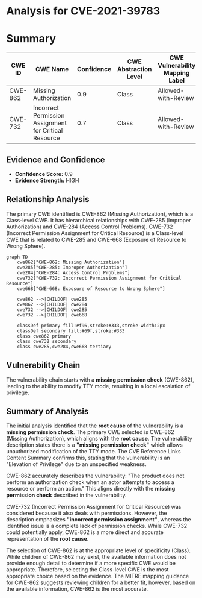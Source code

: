 # Analysis for CVE-2021-39783

# Summary
| CWE ID | CWE Name | Confidence | CWE Abstraction Level | CWE Vulnerability Mapping Label | CWE-Vulnerability Mapping Notes |
|---|---|---|---|---|---|
| CWE-862 | Missing Authorization | 0.9 | Class | Allowed-with-Review | Primary CWE |
| CWE-732 | Incorrect Permission Assignment for Critical Resource | 0.7 | Class | Allowed-with-Review | Secondary Candidate |

## Evidence and Confidence

*   **Confidence Score:** 0.9
*   **Evidence Strength:** HIGH

## Relationship Analysis
The primary CWE identified is CWE-862 (Missing Authorization), which is a Class-level CWE. It has hierarchical relationships with CWE-285 (Improper Authorization) and CWE-284 (Access Control Problems). CWE-732 (Incorrect Permission Assignment for Critical Resource) is a Class-level CWE that is related to CWE-285 and CWE-668 (Exposure of Resource to Wrong Sphere).

```mermaid
graph TD
    cwe862["CWE-862: Missing Authorization"]
    cwe285["CWE-285: Improper Authorization"]
    cwe284["CWE-284: Access Control Problems"]
    cwe732["CWE-732: Incorrect Permission Assignment for Critical Resource"]
    cwe668["CWE-668: Exposure of Resource to Wrong Sphere"]

    cwe862 -->|CHILDOF| cwe285
    cwe862 -->|CHILDOF| cwe284
    cwe732 -->|CHILDOF| cwe285
    cwe732 -->|CHILDOF| cwe668

    classDef primary fill:#f96,stroke:#333,stroke-width:2px
    classDef secondary fill:#69f,stroke:#333
    class cwe862 primary
    class cwe732 secondary
    class cwe285,cwe284,cwe668 tertiary
```

## Vulnerability Chain
The vulnerability chain starts with a **missing permission check** (CWE-862), leading to the ability to modify TTY mode, resulting in a local escalation of privilege.

## Summary of Analysis
The initial analysis identified that the **root cause** of the vulnerability is a **missing permission check**. The primary CWE selected is CWE-862 (Missing Authorization), which aligns with the **root cause**. The vulnerability description states there is a **"missing permission check"** which allows unauthorized modification of the TTY mode. The CVE Reference Links Content Summary confirms this, stating that the vulnerability is an "Elevation of Privilege" due to an unspecified weakness.

CWE-862 accurately describes the vulnerability: "The product does not perform an authorization check when an actor attempts to access a resource or perform an action." This aligns directly with the **missing permission check** described in the vulnerability.

CWE-732 (Incorrect Permission Assignment for Critical Resource) was considered because it also deals with permissions. However, the description emphasizes **"incorrect permission assignment"**, whereas the identified issue is a complete lack of permission checks. While CWE-732 could potentially apply, CWE-862 is a more direct and accurate representation of the **root cause**.

The selection of CWE-862 is at the appropriate level of specificity (Class). While children of CWE-862 may exist, the available information does not provide enough detail to determine if a more specific CWE would be appropriate. Therefore, selecting the Class-level CWE is the most appropriate choice based on the evidence. The MITRE mapping guidance for CWE-862 suggests reviewing children for a better fit, however, based on the available information, CWE-862 is the most accurate.